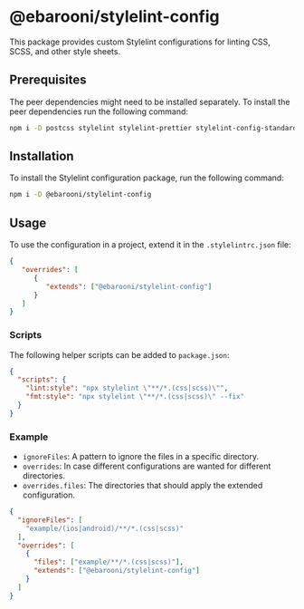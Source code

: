 # @ebarooni/stylelint-config

This package provides custom Stylelint configurations for linting CSS, SCSS, and other style sheets.

## Prerequisites

The peer dependencies might need to be installed separately. To install the peer dependencies run the following command:

```bash
npm i -D postcss stylelint stylelint-prettier stylelint-config-standard-scss
```

## Installation

To install the Stylelint configuration package, run the following command:

```bash
npm i -D @ebarooni/stylelint-config
```

## Usage

To use the configuration in a project, extend it in the `.stylelintrc.json` file:

```json
{
   "overrides": [
      {
         "extends": ["@ebarooni/stylelint-config"]
      }
   ]
}
```

### Scripts

The following helper scripts can be added to `package.json`:

```json
{
  "scripts": {
    "lint:style": "npx stylelint \"**/*.(css|scss)\"",
    "fmt:style": "npx stylelint \"**/*.(css|scss)\" --fix"
  } 
}
```

### Example

- `ignoreFiles`: A pattern to ignore the files in a specific directory.
- `overrides`: In case different configurations are wanted for different directories.
- `overrides.files`: The directories that should apply the extended configuration.

```json
{
  "ignoreFiles": [
    "example/(ios|android)/**/*.(css|scss)"
  ],
  "overrides": [
    {
      "files": ["example/**/*.(css|scss)"],
      "extends": ["@ebarooni/stylelint-config"]
    }
  ]
}
```
